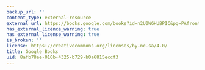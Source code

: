 ```yaml
---
backup_url: ''
content_type: external-resource
external_url: https://books.google.com/books?id=n2U0WGHUBPIC&pg=PAfrontcover#v=onepage&q&f=false
has_external_licence_warning: true
has_external_license_warning: true
is_broken: ''
license: https://creativecommons.org/licenses/by-nc-sa/4.0/
title: Google Books
uid: 8afb78ee-010b-4325-b729-b0a6815eccf3
---
```

